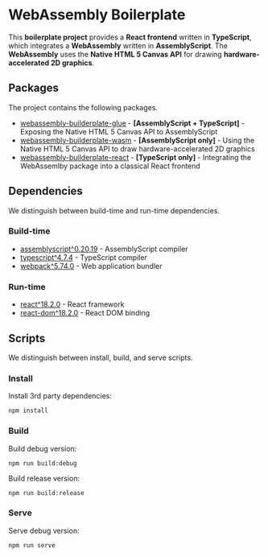 # WebAssembly Boilerplate

This **boilerplate project** provides a **React frontend** written in **TypeScript**, which integrates a **WebAssembly** written in **AssemblyScript**. The **WebAssembly** uses the **Native HTML 5 Canvas API** for drawing **hardware-accelerated 2D graphics**.

## Packages

The project contains the following packages.

* [webassembly-builderplate-glue](./packages/glue/) - **[AssemblyScript + TypeScript]** - Exposing the Native HTML 5 Canvas API to AssemblyScript
* [webassembly-builderplate-wasm](./packages/wasm/) - **[AssemblyScript only]** - Using the Native HTML 5 Canvas API to draw hardware-accelerated 2D graphics
* [webassembly-builderplate-react](./packages/react/) - **[TypeScript only]** - Integrating the WebAssemlby package into a classical React frontend

## Dependencies

We distinguish between build-time and run-time dependencies.

### Build-time

* [assemblyscript^0.20.19](https://www.assemblyscript.org/) - AssemblyScript compiler
* [typescript^4.7.4](https://www.typescriptlang.org/) - TypeScript compiler
* [webpack^5.74.0](https://webpack.js.org/) - Web application bundler

### Run-time

* [react^18.2.0](https://reactjs.org/) - React framework
* [react-dom^18.2.0](https://reactjs.org/docs/react-dom.html) - React DOM binding

## Scripts

We distinguish between install, build, and serve scripts.

### Install

Install 3rd party dependencies:

```
npm install
```

### Build

Build debug version:

```
npm run build:debug
```

Build release version:

```
npm run build:release
```

### Serve

Serve debug version:

```
npm run serve
```
